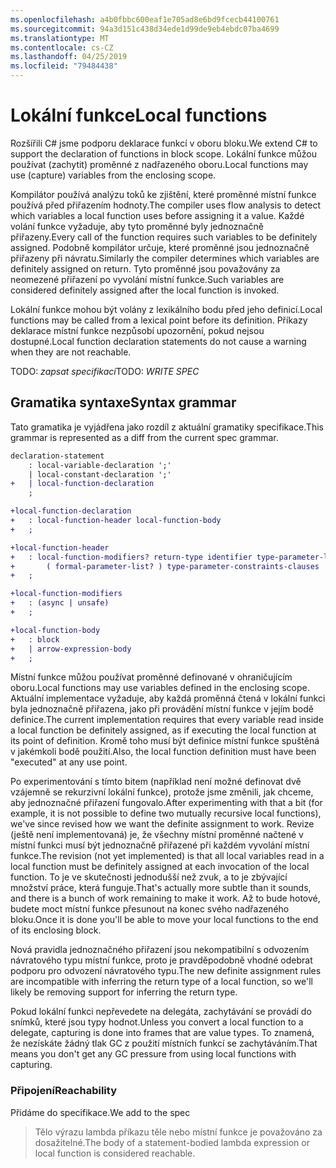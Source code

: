 ```yaml
---
ms.openlocfilehash: a4b0fbbc600eaf1e705ad8e6bd9fcecb44100761
ms.sourcegitcommit: 94a3d151c438d34ede1d99de9eb4ebdc07ba4699
ms.translationtype: MT
ms.contentlocale: cs-CZ
ms.lasthandoff: 04/25/2019
ms.locfileid: "79484438"
---
```

# <a name="local-functions"></a><span data-ttu-id="6b235-101">Lokální funkce</span><span class="sxs-lookup"><span data-stu-id="6b235-101">Local functions</span></span>

<span data-ttu-id="6b235-102">Rozšířili C# jsme podporu deklarace funkcí v oboru bloku.</span><span class="sxs-lookup"><span data-stu-id="6b235-102">We extend C# to support the declaration of functions in block scope.</span></span> <span data-ttu-id="6b235-103">Lokální funkce můžou používat (zachytit) proměnné z nadřazeného oboru.</span><span class="sxs-lookup"><span data-stu-id="6b235-103">Local functions may use (capture) variables from the enclosing scope.</span></span>

<span data-ttu-id="6b235-104">Kompilátor používá analýzu toků ke zjištění, které proměnné místní funkce používá před přiřazením hodnoty.</span><span class="sxs-lookup"><span data-stu-id="6b235-104">The compiler uses flow analysis to detect which variables a local function uses before assigning it a value.</span></span> <span data-ttu-id="6b235-105">Každé volání funkce vyžaduje, aby tyto proměnné byly jednoznačně přiřazeny.</span><span class="sxs-lookup"><span data-stu-id="6b235-105">Every call of the function requires such variables to be definitely assigned.</span></span> <span data-ttu-id="6b235-106">Podobně kompilátor určuje, které proměnné jsou jednoznačně přiřazeny při návratu.</span><span class="sxs-lookup"><span data-stu-id="6b235-106">Similarly the compiler determines which variables are definitely assigned on return.</span></span> <span data-ttu-id="6b235-107">Tyto proměnné jsou považovány za neomezené přiřazení po vyvolání místní funkce.</span><span class="sxs-lookup"><span data-stu-id="6b235-107">Such variables are considered definitely assigned after the local function is invoked.</span></span>

<span data-ttu-id="6b235-108">Lokální funkce mohou být volány z lexikálního bodu před jeho definicí.</span><span class="sxs-lookup"><span data-stu-id="6b235-108">Local functions may be called from a lexical point before its definition.</span></span> <span data-ttu-id="6b235-109">Příkazy deklarace místní funkce nezpůsobí upozornění, pokud nejsou dostupné.</span><span class="sxs-lookup"><span data-stu-id="6b235-109">Local function declaration statements do not cause a warning when they are not reachable.</span></span>

<span data-ttu-id="6b235-110">TODO: _zapsat specifikaci_</span><span class="sxs-lookup"><span data-stu-id="6b235-110">TODO: _WRITE SPEC_</span></span>

## <a name="syntax-grammar"></a><span data-ttu-id="6b235-111">Gramatika syntaxe</span><span class="sxs-lookup"><span data-stu-id="6b235-111">Syntax grammar</span></span>

<span data-ttu-id="6b235-112">Tato gramatika je vyjádřena jako rozdíl z aktuální gramatiky specifikace.</span><span class="sxs-lookup"><span data-stu-id="6b235-112">This grammar is represented as a diff from the current spec grammar.</span></span>

```diff
declaration-statement
    : local-variable-declaration ';'
    | local-constant-declaration ';'
+   | local-function-declaration
    ;

+local-function-declaration
+   : local-function-header local-function-body
+   ;

+local-function-header
+   : local-function-modifiers? return-type identifier type-parameter-list?
+       ( formal-parameter-list? ) type-parameter-constraints-clauses
+   ;

+local-function-modifiers
+   : (async | unsafe)
+   ;

+local-function-body
+   : block
+   | arrow-expression-body
+   ;
```

<span data-ttu-id="6b235-113">Místní funkce můžou používat proměnné definované v ohraničujícím oboru.</span><span class="sxs-lookup"><span data-stu-id="6b235-113">Local functions may use variables defined in the enclosing scope.</span></span> <span data-ttu-id="6b235-114">Aktuální implementace vyžaduje, aby každá proměnná čtená v lokální funkci byla jednoznačně přiřazena, jako při provádění místní funkce v jejím bodě definice.</span><span class="sxs-lookup"><span data-stu-id="6b235-114">The current implementation requires that every variable read inside a local function be definitely assigned, as if executing the local function at its point of definition.</span></span> <span data-ttu-id="6b235-115">Kromě toho musí být definice místní funkce spuštěná v jakémkoli bodě použití.</span><span class="sxs-lookup"><span data-stu-id="6b235-115">Also, the local function definition must have been "executed" at any use point.</span></span>

<span data-ttu-id="6b235-116">Po experimentování s tímto bitem (například není možné definovat dvě vzájemně se rekurzivní lokální funkce), protože jsme změnili, jak chceme, aby jednoznačné přiřazení fungovalo.</span><span class="sxs-lookup"><span data-stu-id="6b235-116">After experimenting with that a bit (for example, it is not possible to define two mutually recursive local functions), we've since revised how we want the definite assignment to work.</span></span> <span data-ttu-id="6b235-117">Revize (ještě není implementovaná) je, že všechny místní proměnné načtené v místní funkci musí být jednoznačně přiřazené při každém vyvolání místní funkce.</span><span class="sxs-lookup"><span data-stu-id="6b235-117">The revision (not yet implemented) is that all local variables read in a local function must be definitely assigned at each invocation of the local function.</span></span> <span data-ttu-id="6b235-118">To je ve skutečnosti jednodušší než zvuk, a to je zbývající množství práce, která funguje.</span><span class="sxs-lookup"><span data-stu-id="6b235-118">That's actually more subtle than it sounds, and there is a bunch of work remaining to make it work.</span></span> <span data-ttu-id="6b235-119">Až to bude hotové, budete moct místní funkce přesunout na konec svého nadřazeného bloku.</span><span class="sxs-lookup"><span data-stu-id="6b235-119">Once it is done you'll be able to move your local functions to the end of its enclosing block.</span></span>

<span data-ttu-id="6b235-120">Nová pravidla jednoznačného přiřazení jsou nekompatibilní s odvozením návratového typu místní funkce, proto je pravděpodobně vhodné odebrat podporu pro odvození návratového typu.</span><span class="sxs-lookup"><span data-stu-id="6b235-120">The new definite assignment rules are incompatible with inferring the return type of a local function, so we'll likely be removing support for inferring the return type.</span></span>

<span data-ttu-id="6b235-121">Pokud lokální funkci nepřevedete na delegáta, zachytávání se provádí do snímků, které jsou typy hodnot.</span><span class="sxs-lookup"><span data-stu-id="6b235-121">Unless you convert a local function to a delegate, capturing is done into frames that are value types.</span></span> <span data-ttu-id="6b235-122">To znamená, že nezískáte žádný tlak GC z použití místních funkcí se zachytáváním.</span><span class="sxs-lookup"><span data-stu-id="6b235-122">That means you don't get any GC pressure from using local functions with capturing.</span></span>

### <a name="reachability"></a><span data-ttu-id="6b235-123">Připojení</span><span class="sxs-lookup"><span data-stu-id="6b235-123">Reachability</span></span>

<span data-ttu-id="6b235-124">Přidáme do specifikace.</span><span class="sxs-lookup"><span data-stu-id="6b235-124">We add to the spec</span></span>

> <span data-ttu-id="6b235-125">Tělo výrazu lambda příkazu těle nebo místní funkce je považováno za dosažitelné.</span><span class="sxs-lookup"><span data-stu-id="6b235-125">The body of a statement-bodied lambda expression or local function is considered reachable.</span></span>
